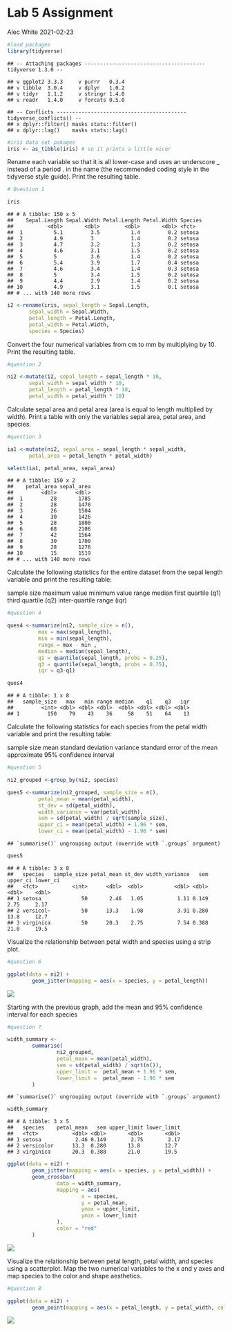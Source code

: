 Lab 5 Assignment
================
Alec White
2021-02-23

``` r
#load packages
library(tidyverse)    
```

    ## -- Attaching packages --------------------------------------- tidyverse 1.3.0 --

    ## v ggplot2 3.3.3     v purrr   0.3.4
    ## v tibble  3.0.4     v dplyr   1.0.2
    ## v tidyr   1.1.2     v stringr 1.4.0
    ## v readr   1.4.0     v forcats 0.5.0

    ## -- Conflicts ------------------------------------------ tidyverse_conflicts() --
    ## x dplyr::filter() masks stats::filter()
    ## x dplyr::lag()    masks stats::lag()

``` r
#iris data set pakages
iris <- as_tibble(iris) # so it prints a little nicer
```

Rename each variable so that it is all lower-case and uses an underscore
\_ instead of a period . in the name (the recommended coding style in
the tidyverse style guide). Print the resulting table.

``` r
# Question 1

iris
```

    ## # A tibble: 150 x 5
    ##    Sepal.Length Sepal.Width Petal.Length Petal.Width Species
    ##           <dbl>       <dbl>        <dbl>       <dbl> <fct>  
    ##  1          5.1         3.5          1.4         0.2 setosa 
    ##  2          4.9         3            1.4         0.2 setosa 
    ##  3          4.7         3.2          1.3         0.2 setosa 
    ##  4          4.6         3.1          1.5         0.2 setosa 
    ##  5          5           3.6          1.4         0.2 setosa 
    ##  6          5.4         3.9          1.7         0.4 setosa 
    ##  7          4.6         3.4          1.4         0.3 setosa 
    ##  8          5           3.4          1.5         0.2 setosa 
    ##  9          4.4         2.9          1.4         0.2 setosa 
    ## 10          4.9         3.1          1.5         0.1 setosa 
    ## # ... with 140 more rows

``` r
i2 <-rename(iris, sepal_length = Sepal.Length,
       sepal_width = Sepal.Width,
       petal_length = Petal.Length,
       petal_width = Petal.Width,
       species = Species)
```

Convert the four numerical variables from cm to mm by multiplying by 10.
Print the resulting table.

``` r
#question 2

ni2 <-mutate(i2, sepal_length = sepal_length * 10,
       sepal_width = sepal_width * 10,
       petal_length = petal_length * 10,
       petal_width = petal_width * 10)
```

Calculate sepal area and petal area (area is equal to length multiplied
by width). Print a table with only the variables sepal area, petal area,
and species.

``` r
#question 3

ia1 <-mutate(ni2, sepal_area = sepal_length * sepal_width,
       petal_area = petal_length * petal_width)

select(ia1, petal_area, sepal_area)
```

    ## # A tibble: 150 x 2
    ##    petal_area sepal_area
    ##         <dbl>      <dbl>
    ##  1         28       1785
    ##  2         28       1470
    ##  3         26       1504
    ##  4         30       1426
    ##  5         28       1800
    ##  6         68       2106
    ##  7         42       1564
    ##  8         30       1700
    ##  9         28       1276
    ## 10         15       1519
    ## # ... with 140 more rows

Calculate the following statistics for the entire dataset from the sepal
length variable and print the resulting table:

sample size maximum value minimum value range median first quartile (q1)
third quartile (q2) inter-quartile range (iqr)

``` r
#question 4

ques4 <-summarize(ni2, sample_size = n(), 
          max = max(sepal_length),
          min = min(sepal_length),
          range = max - min ,
          median = median(sepal_length),
          q1 = quantile(sepal_length, probs = 0.25),
          q3 = quantile(sepal_length, probs = 0.75),
          iqr = q3-q1)

ques4
```

    ## # A tibble: 1 x 8
    ##   sample_size   max   min range median    q1    q3   iqr
    ##         <int> <dbl> <dbl> <dbl>  <dbl> <dbl> <dbl> <dbl>
    ## 1         150    79    43    36     58    51    64    13

Calculate the following statistics for each species from the petal width
variable and print the resulting table:

sample size mean standard deviation variance standard error of the mean
approximate 95% confidence interval

``` r
#question 5

ni2_grouped <-group_by(ni2, species)

ques5 <-summarize(ni2_grouped, sample_size = n(),
          petal_mean = mean(petal_width),
          st_dev = sd(petal_width),
          width_variance = var(petal_width),
          sem = sd(petal_width) / sqrt(sample_size),
          upper_ci = mean(petal_width) + 1.96 * sem,
          lower_ci = mean(petal_width) - 1.96 * sem)
```

    ## `summarise()` ungrouping output (override with `.groups` argument)

``` r
ques5                           
```

    ## # A tibble: 3 x 8
    ##   species   sample_size petal_mean st_dev width_variance   sem upper_ci lower_ci
    ##   <fct>           <int>      <dbl>  <dbl>          <dbl> <dbl>    <dbl>    <dbl>
    ## 1 setosa             50       2.46   1.05           1.11 0.149     2.75     2.17
    ## 2 versicol~          50      13.3    1.98           3.91 0.280    13.8     12.7 
    ## 3 virginica          50      20.3    2.75           7.54 0.388    21.0     19.5

Visualize the relationship between petal width and species using a strip
plot.

``` r
#question 6

ggplot(data = ni2) +
        geom_jitter(mapping = aes(x = species, y = petal_length))
```

![](README_files/figure-gfm/unnamed-chunk-7-1.png)<!-- -->

Starting with the previous graph, add the mean and 95% confidence
interval for each species

``` r
#question 7

width_summary <-
        summarise(
                ni2_grouped, 
                petal_mean = mean(petal_width),
                sem = sd(petal_width) / sqrt(n()),
                upper_limit =  petal_mean + 1.96 * sem,
                lower_limit =  petal_mean - 1.96 * sem
        )
```

    ## `summarise()` ungrouping output (override with `.groups` argument)

``` r
width_summary
```

    ## # A tibble: 3 x 5
    ##   species    petal_mean   sem upper_limit lower_limit
    ##   <fct>           <dbl> <dbl>       <dbl>       <dbl>
    ## 1 setosa           2.46 0.149        2.75        2.17
    ## 2 versicolor      13.3  0.280       13.8        12.7 
    ## 3 virginica       20.3  0.388       21.0        19.5

``` r
ggplot(data = ni2) +
        geom_jitter(mapping = aes(x = species, y = petal_width)) +
        geom_crossbar(
                data = width_summary,
                mapping = aes(
                        x = species,
                        y = petal_mean,
                        ymax = upper_limit,
                        ymin = lower_limit
                ),
                color = "red"
        )
```

![](README_files/figure-gfm/unnamed-chunk-8-1.png)<!-- -->

Visualize the relationship between petal length, petal width, and
species using a scatterplot. Map the two numerical variables to the x
and y axes and map species to the color and shape aesthetics.

``` r
#question 8

ggplot(data = ni2) +
        geom_point(mapping = aes(x = petal_length, y = petal_width, color = species), alpha = 0.5)
```

![](README_files/figure-gfm/unnamed-chunk-9-1.png)<!-- -->
